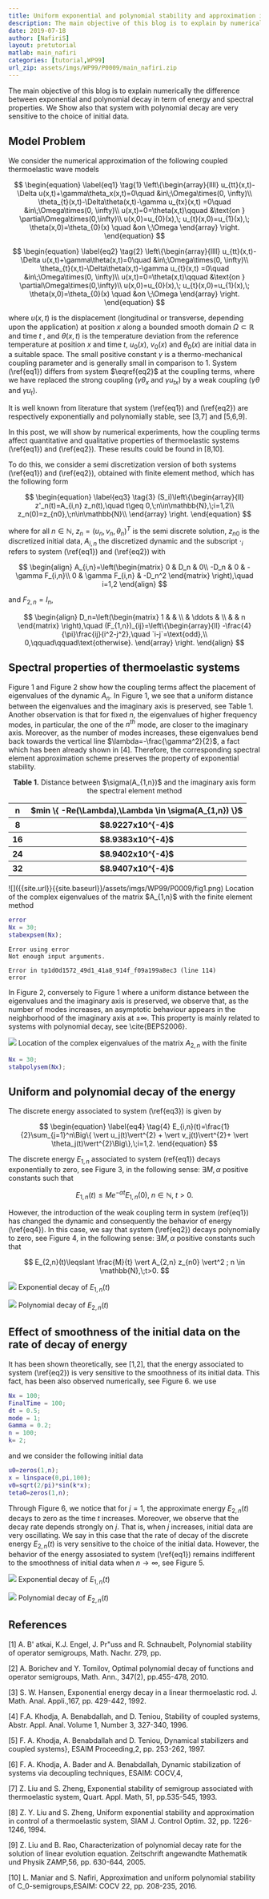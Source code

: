 ```yaml
---
title: Uniform exponential and polynomial stability and approximation in control of a thermoelastic model
description: The main objective of this blog is to explain by numerical experiments the difference between exponential and polynomial stability, and this, in terms of spectral properties and energy behavior. These results are in perfect agreement with our theory.
date: 2019-07-18
author: [NafiriS]
layout: pretutorial
matlab: main_nafiri
categories: [tutorial,WP99]
url_zip: assets/imgs/WP99/P0009/main_nafiri.zip
---
```


The main objective of this blog is to explain numerically the difference between exponential and polynomial decay in term of energy and spectral properties. We Show also that system with polynomial decay are very  sensitive to the choice of initial data.

## Model Problem


We consider the numerical approximation of the following coupled thermoelastic wave models


$$ \begin{equation} \label{eq1} \tag{1}  \left\{\begin{array}{llll}                       u_{tt}(x,t)- \Delta u(x,t)+\gamma\theta_x(x,t)=0\quad &in\;\Omega\times(0, \infty)\\ 		      \theta_{t}(x,t)-\Delta\theta(x,t)-\gamma u_{tx}(x,t) =0\quad &in\;\Omega\times(0, \infty)\\ 		      u(x,t)=0=\theta(x,t)\qquad &\text{on } \partial\Omega\times(0,\infty)\\ u(x,0)=u_{0}(x),\; u_{t}(x,0)=u_{1}(x),\; \theta(x,0)=\theta_{0}(x) \quad &on \;\Omega                      \end{array}                    \right. \end{equation} $$


$$ \begin{equation} \label{eq2} \tag{2}  \left\{\begin{array}{llll}                       u_{tt}(x,t)- \Delta u(x,t)+\gamma\theta(x,t)=0\quad &in\;\Omega\times(0, \infty)\\ 		      \theta_{t}(x,t)-\Delta\theta(x,t)-\gamma u_{t}(x,t) =0\quad &in\;\Omega\times(0, \infty)\\ 		      u(x,t)=0=\theta(x,t)\qquad &\text{on } \partial\Omega\times(0,\infty)\\ u(x,0)=u_{0}(x),\; u_{t}(x,0)=u_{1}(x),\; \theta(x,0)=\theta_{0}(x) \quad &on \;\Omega                      \end{array}                    \right. \end{equation} $$


where $u(x,t)$ is the displacement (longitudinal or transverse, depending upon the application) at position $x$ along a bounded smooth domain $\Omega\subset\mathbb{R}$ and time $t$ , and $\theta(x,t)$ is the temperature deviation from the reference temperature at position $x$ and time $t$, $u_0(x)$, $v_0(x)$ and $\theta_0(x)$ are initial data in a suitable space. The small positive constant $\gamma$ is a thermo-mechanical coupling parameter and is generally small in comparison to 1. System (\ref{eq1}) differs from system $\eqref{eq2}$ at the coupling terms, where we have replaced the strong coupling ($\gamma\theta_x$ and $\gamma u_{tx}$) by a weak coupling ($\gamma\theta$ and $\gamma u_{t}$).


It is well known from literature that system (\ref{eq1}) and (\ref{eq2}) are respectively exponentially and polynomially stable, see [3,7] and [5,6,9].


In this post, we will show by numerical experiments, how the coupling terms affect quantitative and qualitative properties of thermoelastic systems (\ref{eq1}) and (\ref{eq2}). These results could be found in [8,10].


To do this, we consider a semi discretization version of both systems (\ref{eq1}) and (\ref{eq2}), obtained with finite element method, which has the following form


$$ \begin{equation} \label{eq3} \tag{3}  (S_i)\left\{\begin{array}{ll}  z'_n(t)=A_{i,n} z_n(t),\quad t\geq 0,\;n\in\mathbb{N},\;i=1,2\\  z_n(0)=z_{n0},\;n\in\mathbb{N}\\ \end{array} \right. \end{equation} $$


where for all $n\in\mathbb{N}$, $z_n=(u_n,v_n,\theta_n)^T$ is the semi discrete solution, $z_{n0}$ is the discretized initial data, $A_{i,n}$ the discretized dynamic and the subscript $\cdot_i$ refers to system (\ref{eq1}) and (\ref{eq2}) with


$$ \begin{align} A_{i,n}=\left(\begin{matrix}                     0 & D_n & 0\\ 	       -D_n & 0 & -\gamma F_{i,n}\\ 		    0 & \gamma F_{i,n} & -D_n^2                    \end{matrix} \right),\quad i=1,2 \end{align} $$


and $F_{2,n}=I_n$,


$$ \begin{align} D_n=\left(\begin{matrix}                     1 &  & \\ 	        & \ddots &  \\ 		     &   & n                    \end{matrix} \right),\quad (F_{1,n})_{ij}=\left\{\begin{array}{ll}  -\frac{4}{\pi}\frac{ij}{i^2-j^2},\quad `i-j`=\text{odd},\\  0,\qquad\qquad\text{otherwise}. \end{array} \right. \end{align} $$

## Spectral properties of thermoelastic systems


Figure 1 and Figure 2 show how the coupling terms affect the placement of eigenvalues of the dynamic $A_{n}$. In Figure 1, we see that a uniform distance between the eigenvalues and the imaginary axis is preserved, see Table 1. Another observation is that for fixed $n$, the eigenvalues of higher frequency modes, in particular, the one of the $n^{th}$ mode, are closer to the imaginary axis. Moreover, as the number of modes increases, these eigenvalues bend back towards the vertical line $\lambda=-\frac{\gamma^2}{2}$, a fact which has been already shown in [4]. Therefore, the corresponding spectral element approximation scheme preserves the property of exponential stability.


<center> <strong>Table 1.</strong> Distance between $\sigma(A_{1,n})$ and the imaginary axis form the spectral element method</center>
<center>
<table align="center">
    <tr>
        <th>n</th>
        <th>$min \{ -Re(\Lambda),\Lambda \in \sigma(A_{1,n}) \}$</th>
    </tr>
    <tr>
        <th>8</th>
        <th>$8.9227x10^{-4}$</th>
    </tr>
    <tr>
        <th>16</th>
        <th>$8.9383x10^{-4}$</th>
    </tr>
    <tr>
        <th>24</th>
        <th>$8.9402x10^{-4}$</th>
    </tr>
    <tr>
        <th>32</th>
        <th>$8.9407x10^{-4}$</th>
    </tr>            
</table>
</center>
![]({{site.url}}{{site.baseurl}}/assets/imgs/WP99/P0009/fig1.png) Location of the complex eigenvalues of the matrix $A_{1,n}$ with the finite element method

```matlab
error
Nx = 30;
stabexpsem(Nx);
```


```
Error using error
Not enough input arguments.

Error in tp1d0d1572_49d1_41a8_914f_f09a199a8ec3 (line 114)
error

```


In Figure 2, conversely to Figure 1 where a uniform distance between the eigenvalues and the imaginary axis is preserved, we observe that, as the number of modes increases, an asymptotic behaviour appears in the neighborhood of the imaginary axis at $\pm\infty$. This property is mainly related to systems with polynomial decay, see \cite{BEPS2006}.


![]({{site.url}}{{site.baseurl}}/assets/imgs/WP99/P0009/fig2.png) Location of the complex eigenvalues of the matrix $A_{2,n}$ with the finite

```matlab
Nx = 30;
stabpolysem(Nx);
```

## Uniform and polynomial decay of the energy


The discrete energy associated to system (\ref{eq3}) is given by


$$ \begin{equation} \label{eq4} \tag{4} E_{i,n}(t)=\frac{1}{2}\sum_{j=1}^n\Big\{ \vert u_j(t)\vert^{2} + \vert v_j(t)\vert^{2}+ \vert \theta_j(t)\vert^{2}\Big\},\;i=1,2. \end{equation} $$


The discrete energy $E_{1,n}$ associated to system (ref{eq1}) decays exponentially to zero, see Figure 3, in the following sense: $\exists M,\alpha$ positive constants such that


$$ E_{1,n}(t)\leqslant Me^{-\alpha t}E_{1,n}(0),\;n\in\mathbb{N},\;t>0. $$


However, the introduction of the weak coupling term in system (ref{eq1}) has changed the dynamic and consequently the behavior of energy (\ref{eq4}). In this case, we say that system (\ref{eq2}) decays polynomially to zero, see Figure 4, in the following sense: $\exists M,\alpha$ positive constants such that


$$ E_{2,n}(t)\leqslant \frac{M}{t} \vert A_{2,n} z_{n0} \vert^2  ; n \in \mathbb{N},\;t>0. $$


![]({{site.url}}{{site.baseurl}}/assets/imgs/WP99/P0009/exp.png) Exponential decay of $E_{1,n}(t)$


![]({{site.url}}{{site.baseurl}}/assets/imgs/WP99/P0009/poly.png) Polynomial decay of $E_{2,n}(t)$

## Effect of smoothness of the initial data on the rate of decay of energy


It has been shown theoretically, see [1,2], that the energy associated to system (\ref{eq2}) is very sensitive to the smoothness of its initial data. This fact, has been also observed numerically, see Figure 6. we use

```matlab
Nx = 100;
FinalTime = 100;
dt = 0.5;
mode = 1;
Gamma = 0.2;
n = 100;
k= 2;
```


and we consider the following initial data

```matlab
u0=zeros(1,n);
x = linspace(0,pi,100);
v0=sqrt(2/pi)*sin(k*x);
teta0=zeros(1,n);
```


Through Figure 6, we notice that for $j = 1$, the approximate energy $E_{2,n}(t)$ decays to zero as the time $t$ increases. Moreover, we observe that the decay rate depends strongly on $j$. That is, when $j$ increases, initial data are very oscillating. We say in this case that the rate of decay of the discrete energy $E_{2,n}(t)$ is very sensitive to the choice of the initial data. However, the behavior of the energy assosiated to system (\ref{eq1}) remains indifferent to the smoothness of initial data when $n\to\infty$, see Figure 5.


![]({{site.url}}{{site.baseurl}}/assets/imgs/WP99/P0009/fig5.png)  Exponential decay of $E_{1,n}(t)$


![]({{site.url}}{{site.baseurl}}/assets/imgs/WP99/P0009/fig6.png)  Polynomial decay of $E_{2,n}(t)$






## References


[1] A. B\' atkai, K.J. Engel, J. Pr\"uss and R. Schnaubelt, Polynomial stability of operator semigroups, Math. Nachr. 279, pp.


[2] A. Borichev and Y. Tomilov, Optimal polynomial decay of functions and operator semigroups, Math. Ann., 347(2), pp.455-478, 2010.


[3] S. W. Hansen, Exponential energy decay in a linear thermoelastic rod. J. Math. Anal. Appli.,167, pp. 429-442, 1992.


[4] F.A. Khodja, A. Benabdallah, and D. Teniou, Stability of coupled systems, Abstr. Appl. Anal. Volume 1, Number 3, 327-340, 1996.


[5] F. A. Khodja, A. Benabdallah and D. Teniou, Dynamical stabilizers and coupled systems}, ESAIM Proceeding,2, pp. 253-262, 1997.


[6] F. A. Khodja, A. Bader and A. Benabdallah, Dynamic stabilization of systems via decoupling techniques, ESAIM: COCV,4,


[7] Z. Liu and S. Zheng, Exponential stability of semigroup associated with thermoelastic system, Quart. Appl. Math, 51, pp.535-545, 1993.


[8] Z. Y. Liu and S. Zheng, Uniform exponential stability and approximation in control of a thermoelastic system, SIAM J. Control Optim. 32, pp. 1226-1246, 1994.


[9] Z. Liu and B. Rao, Characterization of polynomial decay rate for the solution of linear evolution equation. Zeitschrift  angewandte Mathematik und Physik ZAMP,56, pp. 630-644, 2005.


[10] L. Maniar and S. Nafiri, Approximation and uniform polynomial stability of C_0-semigroups,ESAIM: COCV 22, pp. 208-235, 2016.

